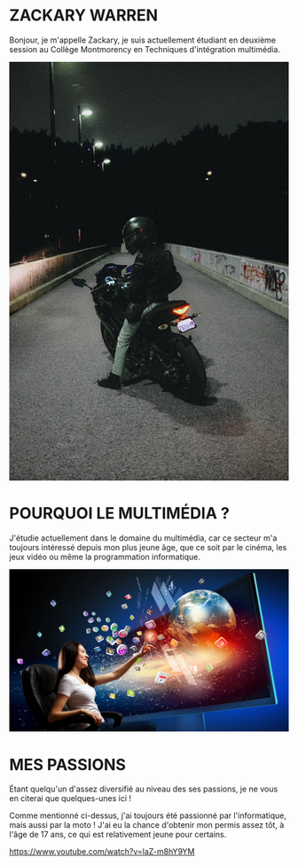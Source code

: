 # ZACKARY WARREN
Bonjour, je m'appelle Zackary, je suis actuellement étudiant en deuxième session au Collège Montmorency en Techniques d'intégration multimédia.

![photo](Image.jfif)

# POURQUOI LE MULTIMÉDIA ?
J'étudie actuellement dans le domaine du multimédia, car ce secteur m'a toujours intéressé depuis mon plus jeune âge, que ce soit par le cinéma, les jeux vidéo ou même la programmation informatique.

![photo](Multimedia-Elements.png)

# MES PASSIONS
Étant quelqu'un d'assez diversifié au niveau des ses passions, je ne vous en citerai que quelques-unes ici !

Comme mentionné ci-dessus, j'ai toujours été passionné par l'informatique, mais aussi par la moto ! J'ai eu la chance d'obtenir mon permis assez tôt, à l'âge de 17 ans, ce qui est relativement jeune pour certains.

<https://www.youtube.com/watch?v=laZ-m8hY9YM>

